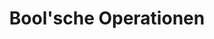 ---
# bibliography: references.bib

title: Bool'sche Operationen

abstract: ""

execute: 
  echo: false
---